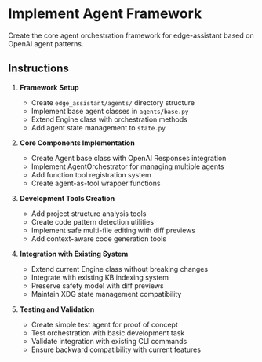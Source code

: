 # Implement Agent Framework

Create the core agent orchestration framework for edge-assistant based on OpenAI agent patterns.

## Instructions

1. **Framework Setup**
   - Create `edge_assistant/agents/` directory structure
   - Implement base agent classes in `agents/base.py`
   - Extend Engine class with orchestration methods
   - Add agent state management to `state.py`

2. **Core Components Implementation**
   - Create Agent base class with OpenAI Responses integration
   - Implement AgentOrchestrator for managing multiple agents
   - Add function tool registration system
   - Create agent-as-tool wrapper functions

3. **Development Tools Creation**
   - Add project structure analysis tools
   - Create code pattern detection utilities
   - Implement safe multi-file editing with diff previews
   - Add context-aware code generation tools

4. **Integration with Existing System**
   - Extend current Engine class without breaking changes
   - Integrate with existing KB indexing system
   - Preserve safety model with diff previews
   - Maintain XDG state management compatibility

5. **Testing and Validation**
   - Create simple test agent for proof of concept
   - Test orchestration with basic development task
   - Validate integration with existing CLI commands
   - Ensure backward compatibility with current features